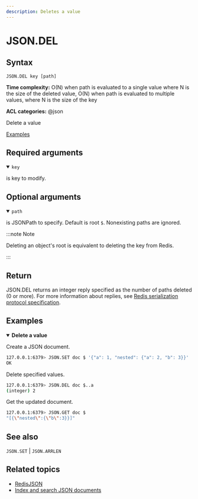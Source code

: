 ```yaml
---
description: Deletes a value
---
```


# JSON.DEL

## Syntax

    JSON.DEL key [path]

**Time complexity:** O(N) when path is evaluated to a single value where N is the size of the deleted value, O(N) when path is evaluated to multiple values, where N is the size of the key


**ACL categories:** @json

Delete a value

[Examples](#examples)

## Required arguments

<details open><summary><code>key</code></summary> 

is key to modify.
</details>

## Optional arguments

<details open><summary><code>path</code></summary> 

is JSONPath to specify. Default is root `$`. Nonexisting paths are ignored.

:::note Note

 
Deleting an object's root is equivalent to deleting the key from Redis.


:::
</details>

## Return

JSON.DEL returns an integer reply specified as the number of paths deleted (0 or more).
For more information about replies, see [Redis serialization protocol specification](https://redis.io/docs/reference/protocol-spec).

## Examples

<details open>
<summary><b>Delete a value</b></summary>

Create a JSON document.

``` bash
127.0.0.1:6379> JSON.SET doc $ '{"a": 1, "nested": {"a": 2, "b": 3}}'
OK
```

Delete specified values.

``` bash
127.0.0.1:6379> JSON.DEL doc $..a
(integer) 2
```

Get the updated document.

``` bash
127.0.0.1:6379> JSON.GET doc $
"[{\"nested\":{\"b\":3}}]"
```
</details>

## See also

`JSON.SET` | `JSON.ARRLEN` 

## Related topics

* [RedisJSON](https://redis.io/docs/stack/json)
* [Index and search JSON documents](https://redis.io/docs/stack/search/indexing_json)



